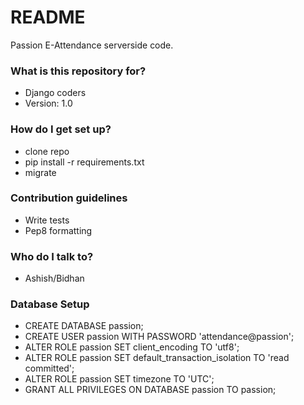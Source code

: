 # README #

Passion E-Attendance serverside code.

### What is this repository for? ###

* Django coders
* Version: 1.0

### How do I get set up? ###

* clone repo
* pip install -r requirements.txt
* migrate

### Contribution guidelines ###

* Write tests
* Pep8 formatting

### Who do I talk to? ###

* Ashish/Bidhan

### Database Setup ###

* CREATE DATABASE passion;
* CREATE USER passion WITH PASSWORD 'attendance@passion';
* ALTER ROLE passion SET client_encoding TO 'utf8';
* ALTER ROLE passion SET default_transaction_isolation TO 'read committed';
* ALTER ROLE passion SET timezone TO 'UTC';
* GRANT ALL PRIVILEGES ON DATABASE passion TO passion;